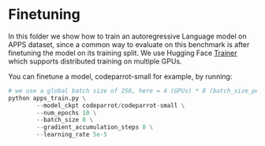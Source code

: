 # Finetuning

In this folder we show how to train an autoregressive Language model on APPS dataset, since a common way to evaluate on this benchmark is after finetuning the model on its training split.
We use Hugging Face [Trainer](https://huggingface.co/docs/transformers/main_classes/trainer) which supports distributed training on multiple GPUs.

You can finetune a model, codeparrot-small for example, by running:
```python
# we use a global batch size of 256, here = 4 (GPUs) * 8 (batch_size_per_device) * 8 (gradient_accumulation)
python apps_train.py \
        --model_ckpt codeparrot/codeparrot-small \
        --num_epochs 10 \
        --batch_size 8 \
        --gradient_accumulation_steps 8 \
        --learning_rate 5e-5
```